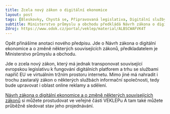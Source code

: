 ```yaml
---
title: Zcela nový zákon o digitální ekonomice
layout: post
tags: [Bleskovky, Chystá se, Připravovaná legislativa, Digitální služby, Digitální ekonomika, Ministerstvo průmyslu a obchodu]
subtitle: Ministerstvo průmyslu a obchodu předkládá Návrh zákona o digitální ekonomice a o změně některých souvisejících zákonů
Zdroj: https://www.odok.cz/portal/veklep/material/ALBSCWAFVK4T
---
```



Opět přinášíme anotaci nového předpisu. Jde o Návrh zákona o digitální ekonomice a o změně některých souvisejících zákonů, předkladatelem je Ministerstvo průmyslu a obchodu. 

Jde o zcela nový zákon, který má jednak transponovat související evropskou legislativu k fungování digitálních platforem a trhu se službami napříč EU ve virtuálním tržním prostoru internetu. Mimo jiné má nahradit i trochu zastaralý zákon o některých službách informační společnosti, tedy bude upravovat i oblast online reklamy a sdělení.


[Návrh zákona o digitální ekonomice a o změně některých souvisejících zákonů](https://www.odok.cz/portal/veklep/material/ALBSCWAFVK4T) si můžete prostudovat ve veřejné části VEKLEPu A tam také můžete průběžně sledovat stav jeho projednávání.
